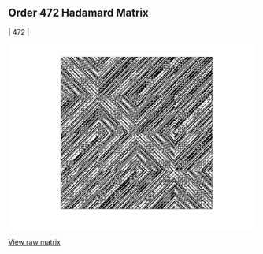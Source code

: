 ## Order 472 Hadamard Matrix

| 472 |

<img src="472.png" class="img-responsive" alt=""> 

[View raw matrix](order472.txt)
